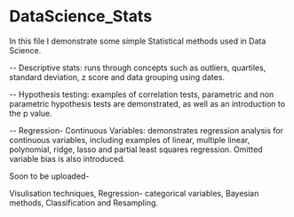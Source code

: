 # DataScience_Stats

In this file I demonstrate some simple Statistical methods used in Data Science. 

-- Descriptive stats: runs through concepts such as outliers, quartiles, standard deviation, z score and data grouping using dates.

-- Hypothesis testing:  examples of correlation tests, parametric and non parametric hypothesis tests are demonstrated, as well as an introduction to the p value.

-- Regression- Continuous Variables: demonstrates regression analysis for continuous variables, including examples of linear, multiple linear, polynomial, ridge, lasso and partial least squares regression. Omitted variable bias is also introduced. 



Soon to be uploaded-

Visulisation techniques, Regression- categorical variables, Bayesian methods, Classification and Resampling.

